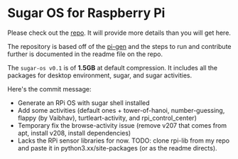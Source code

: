 # Sugar OS for Raspberry Pi

Please check out the [repo](https://github.com/44yu5h/sugar-rpi-os). It will provide more details than you will get here.

The repository is based off of the [pi-gen](https://github.com/RPi-Distro/pi-gen/) and the steps to run and contribute further is documented in the readme file on the repo. 

The `sugar-os v0.1` is of **1.5GB** at default compression. It includes all the packages for desktop environment, sugar, and sugar activities.

Here's the commit message:

- Generate an RPi OS with sugar shell installed
- Add some activities (default ones + tower-of-hanoi, number-guessing, flappy (by Vaibhav), turtleart-activity, and rpi_control_center)
- Temporary fix the browse-activity issue (remove v207 that comes from apt, install v208, install dependencies)
- Lacks the RPi sensor libraries for now. TODO: clone rpi-lib from my repo and paste it in python3.xx/site-packages (or as the readme directs).
